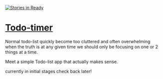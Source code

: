 [![Stories in Ready](https://badge.waffle.io/HoffsMH/todo-timer.png?label=ready&title=Ready)](https://waffle.io/HoffsMH/todo-timer)

# [Todo-timer](https://www.google.com)
Normal todo-list quickly become too cluttered and often overwhelming when the truth is at any given time we should only be focusing on one or 2 things at a time.

Meet a simple Todo-list app that actually makes sense.

currently in initial stages check back later!
